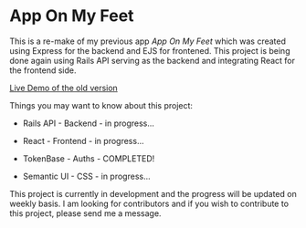 
# App On My Feet

This is a re-make of my previous app _App On My Feet_ which was created using Express for the backend and EJS for frontened. This project is being done again using Rails API serving as the backend and integrating React for the frontend side.

[Live Demo of the old version](https://peaceful-waters-85500.herokuapp.com/)

Things you may want to know about this project:

* Rails API - Backend  - in progress...

* React - Frontend - in progress...

* TokenBase - Auths - COMPLETED!

* Semantic UI - CSS - in progress...

This project is currently in development and the progress will be updated on weekly basis. I am looking for contributors and if you wish to contribute to this project, please send me a message.